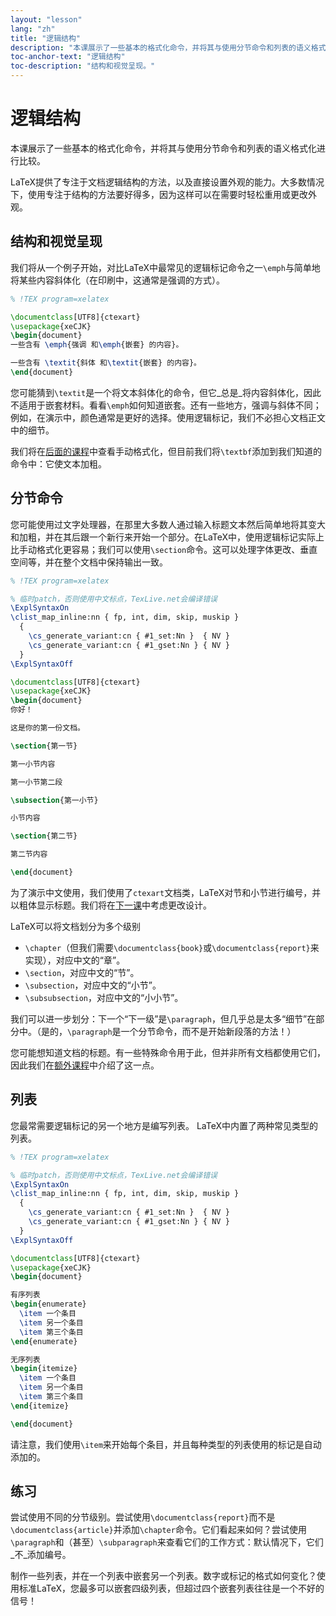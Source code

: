 ```yaml
---
layout: "lesson"
lang: "zh"
title: "逻辑结构"
description: "本课展示了一些基本的格式化命令，并将其与使用分节命令和列表的语义格式化进行比较。"
toc-anchor-text: "逻辑结构"
toc-description: "结构和视觉呈现。"
---
```


# 逻辑结构

<span
  class="summary">本课展示了一些基本的格式化命令，并将其与使用分节命令和列表的语义格式化进行比较。</span>

LaTeX提供了专注于文档逻辑结构的方法，以及直接设置外观的能力。大多数情况下，使用专注于结构的方法要好得多，因为这样可以在需要时轻松重用或更改外观。

## 结构和视觉呈现

我们将从一个例子开始，对比LaTeX中最常见的逻辑标记命令之一`\emph`与简单地将某些内容斜体化（在印刷中，这通常是强调的方式）。

```latex
% !TEX program=xelatex

\documentclass[UTF8]{ctexart}
\usepackage{xeCJK}
\begin{document}
一些含有 \emph{强调 和\emph{嵌套} 的内容}。

一些含有 \textit{斜体 和\textit{嵌套} 的内容}。
\end{document}
```

您可能猜到`\textit`是一个将文本斜体化的命令，但它_总是_将内容斜体化，因此不适用于嵌套材料。看看`\emph`如何知道嵌套。还有一些地方，强调与斜体不同；例如，在演示中，颜色通常是更好的选择。使用逻辑标记，我们不必担心文档正文中的细节。

我们将在[后面的课程](lesson-11)中查看手动格式化，但目前我们将`\textbf`添加到我们知道的命令中：它使文本加粗。

## 分节命令

您可能使用过文字处理器，在那里大多数人通过输入标题文本然后简单地将其变大和加粗，并在其后跟一个新行来开始一个部分。在LaTeX中，使用逻辑标记实际上比手动格式化更容易；我们可以使用`\section`命令。这可以处理字体更改、垂直空间等，并在整个文档中保持输出一致。

```latex
% !TEX program=xelatex

% 临时patch，否则使用中文标点，TexLive.net会编译错误
\ExplSyntaxOn
\clist_map_inline:nn { fp, int, dim, skip, muskip }
  {
    \cs_generate_variant:cn { #1_set:Nn }  { NV }
    \cs_generate_variant:cn { #1_gset:Nn } { NV }
  }
\ExplSyntaxOff

\documentclass[UTF8]{ctexart}
\usepackage{xeCJK}
\begin{document}
你好！

这是你的第一份文档。

\section{第一节}

第一小节内容

第一小节第二段

\subsection{第一小节}

小节内容

\section{第二节}

第二节内容

\end{document}
```

为了演示中文使用，我们使用了`ctexart`文档类，LaTeX对节和小节进行编号，并以粗体显示标题。我们将在[下一课](lesson-05)中考虑更改设计。

LaTeX可以将文档划分为多个级别

- `\chapter`（但我们需要`\documentclass{book}`或`\documentclass{report}`来实现），对应中文的“章”。
- `\section`，对应中文的“节”。
- `\subsection`，对应中文的“小节”。
- `\subsubsection`，对应中文的“小小节”。

我们可以进一步划分：下一个“下一级”是`\paragraph`，但几乎总是太多“细节”在部分中。（是的，`\paragraph`是一个分节命令，而不是开始新段落的方法！）

您可能想知道文档的标题。有一些特殊命令用于此，但并非所有文档都使用它们，因此我们在[额外课程](more-04)中介绍了这一点。

## 列表

您最常需要逻辑标记的另一个地方是编写列表。
LaTeX中内置了两种常见类型的列表。

```latex
% !TEX program=xelatex

% 临时patch，否则使用中文标点，TexLive.net会编译错误
\ExplSyntaxOn
\clist_map_inline:nn { fp, int, dim, skip, muskip }
  {
    \cs_generate_variant:cn { #1_set:Nn }  { NV }
    \cs_generate_variant:cn { #1_gset:Nn } { NV }
  }
\ExplSyntaxOff

\documentclass[UTF8]{ctexart}
\usepackage{xeCJK}
\begin{document}

有序列表
\begin{enumerate}
  \item 一个条目
  \item 另一个条目
  \item 第三个条目
\end{enumerate}

无序列表
\begin{itemize}
  \item 一个条目
  \item 另一个条目
  \item 第三个条目
\end{itemize}

\end{document}
```

请注意，我们使用`\item`来开始每个条目，并且每种类型的列表使用的标记是自动添加的。

## 练习

尝试使用不同的分节级别。尝试使用`\documentclass{report}`而不是`\documentclass{article}`并添加`\chapter`命令。它们看起来如何？尝试使用`\paragraph`和（甚至）`\subparagraph`来查看它们的工作方式：默认情况下，它们_不_添加编号。

制作一些列表，并在一个列表中嵌套另一个列表。数字或标记的格式如何变化？使用标准LaTeX，您最多可以嵌套四级列表，但超过四个嵌套列表往往是一个不好的信号！
